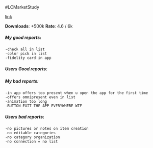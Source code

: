 #LCMarketStudy

[link]()

**Downloads**: +500k
**Rate**: 4.6 / 6k

##### My good reports:
	-check all in list
	-color pick in list
	-fidelity card in app

##### Users Good reports:

##### My bad reports:
	-in app offers too present when u open the app for the first time
	-offers omnipresent even in list
	-animation too long
	-BUTTON EXIT THE APP EVERYWHERE WTF
##### Users bad reports:
	-no pictures or notes on item creation
	-no editable categories
	-no category organization
	-no connection = no list
